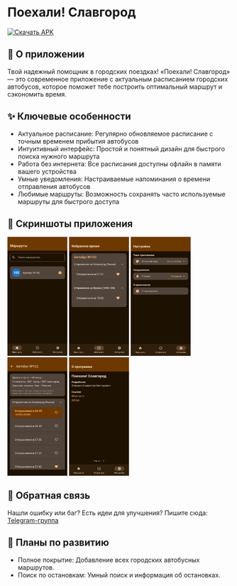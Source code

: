 # Поехали! Славгород
[![Скачать APK](https://img.shields.io/badge/Скачать-APK-success?style=for-the-badge&logo=android)](https://github.com/VseMirka200/Lets-go-Slavgorod/releases)

## 🚌 О приложении ##
Твой надежный помощник в городских поездках! «Поехали! Славгород» — это современное приложение с актуальным расписанием городских автобусов, которое поможет тебе построить оптимальный маршрут и сэкономить время.

## ✨ Ключевые особенности ##
- Актуальное расписание: Регулярно обновляемое расписание с точным временем прибытия автобусов
- Интуитивный интерфейс: Простой и понятный дизайн для быстрого поиска нужного маршрута
- Работа без интернета: Все расписания доступны офлайн в памяти вашего устройства
- Умные уведомления: Настраиваемые напоминания о времени отправления автобусов
- Любимые маршруты: Возможность сохранять часто используемые маршруты для быстрого доступа

## 📱 Скриншоты приложения ##
<img width="135" height="267.25" alt="image" src="https://github.com/VseMirka200/Lets-go-Slavgorod/blob/main/screenshot/1.jpg"/>  <img width="135" height="267.25" alt="image" src="https://github.com/VseMirka200/Lets-go-Slavgorod/blob/main/screenshot/2.jpg"/>  <img width="135" height="267.25" alt="image" src="https://github.com/VseMirka200/Lets-go-Slavgorod/blob/main/screenshot/3.jpg"/>  <img width="135" height="267.25" alt="image" src="https://github.com/VseMirka200/Lets-go-Slavgorod/blob/main/screenshot/4.jpg"/>  <img width="135" height="267.25" alt="image" src="https://github.com/VseMirka200/Lets-go-Slavgorod/blob/main/screenshot/5.jpg"/>

## 🤝 Обратная связь ##
Нашли ошибку или баг? Есть идеи для улучшения? Пишите сюда: [Telegram-группа](https://t.me/Lets_go_Slavgorod)

## 🚀 Планы по развитию ##
- Полное покрытие: Добавление всех городских автобусных маршрутов.
- Поиск по остановкам: Умный поиск и информация об остановках.
